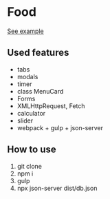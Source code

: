 <h1>Food</h1>
<p><a href="https://systemshock89.github.io/food/">See example</a></p>

<h2>Used features</h2>
<ul>
    <li>tabs</li>
    <li>modals</li>
    <li>timer</li>
    <li>class MenuCard</li>
    <li>Forms</li>
    <li>XMLHttpRequest, Fetch</li>
    <li>calculator</li>
    <li>slider</li>
    <li>webpack + gulp + json-server</li>
</ul>

<h2>How to use</h2>
<ol>
    <li>git clone</li>
    <li>npm i</li>
    <li>gulp</li>
    <li>npx json-server dist/db.json</li>
</ol>